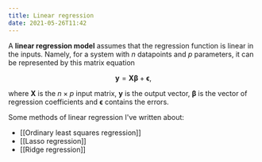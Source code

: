 ```yaml
---
title: Linear regression
date: 2021-05-26T11:42
---
```


A **linear regression model** assumes that the regression function is linear in the inputs. Namely, for a system with $n$ datapoints and $p$ parameters, it can be represented by this matrix equation

$$ \mathbf y = \mathbf X\mathbf \beta + \mathbf \epsilon ,$$

where $\mathbf X$ is the $n\times p$ input matrix, $\mathbf y$ is the output vector, $\mathbf \beta$ is the vector of regression coefficients and $\mathbf \epsilon$ contains the errors.

Some methods of linear regression I've written about:

- [[Ordinary least squares regression]]
- [[Lasso regression]]
- [[Ridge regression]]
